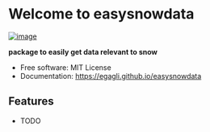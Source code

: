 # Welcome to easysnowdata


[![image](https://img.shields.io/pypi/v/easysnowdata.svg)](https://pypi.python.org/pypi/easysnowdata)


**package to easily get data relevant to snow**


-   Free software: MIT License
-   Documentation: <https://egagli.github.io/easysnowdata>
    

## Features

-   TODO

